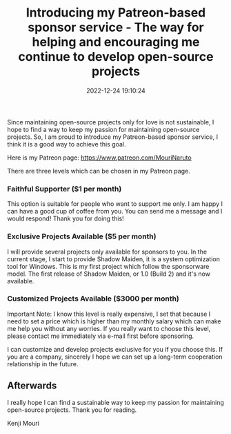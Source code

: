 ﻿---
title: >-
  Introducing my Patreon-based sponsor service - The way for helping and
  encouraging me continue to develop open-source projects
date: 2022-12-24 19:10:24
categories:
- [Announcement, Life]
tags:
- Announcement
- Life
---

Since maintaining open-source projects only for love is not sustainable, I hope
to find a way to keep my passion for maintaining open-source projects. So, I am
proud to introduce my Patreon-based sponsor service, I think it is a good way 
to achieve this goal.

Here is my Patreon page: https://www.patreon.com/MouriNaruto

There are three levels which can be chosen in my Patreon page.

### Faithful Supporter ($1 per month)

This option is suitable for people who want to support me only. I am happy I 
can have a good cup of coffee from you. You can send me a message and I would
respond! Thank you for doing this!

### Exclusive Projects Available ($5 per month)

I will provide several projects only available for sponsors to you. In the
current stage, I start to provide Shadow Maiden, it is a system optimization 
tool for Windows. This is my first project which follow the sponsorware model.
The first release of Shadow Maiden, or 1.0 (Build 2) and it's now available.

### Customized Projects Available ($3000 per month)

Important Note: I know this level is really expensive, I set that because I
need to set a price which is higher than my monthly salary which can make me
help you without any worries. If you really want to choose this level, please
contact me immediately via e-mail first before sponsoring.

I can customize and develop projects exclusive for you if you choose this. If
you are a company, sincerely I hope we can set up a long-term cooperation 
relationship in the future.

## Afterwards

I really hope I can find a sustainable way to keep my passion for maintaining
open-source projects. Thank you for reading.

Kenji Mouri
